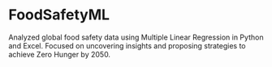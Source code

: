 # FoodSafetyML
Analyzed global food safety data using Multiple Linear Regression in Python and Excel. Focused on uncovering insights and proposing strategies to achieve Zero Hunger by 2050.
